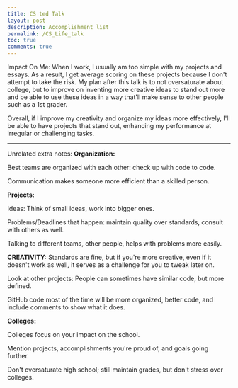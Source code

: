 ```yaml
---
title: CS ted Talk
layout: post
description: Accomplishment list
permalink: /CS_Life_talk
toc: true
comments: true
---
```


Impact On Me:
When I work, I usually am too simple with my projects and essays. As a result, I get average scoring on these projects because I don't attempt to take the risk. My plan after this talk is to not oversaturate about college, but to improve on inventing more creative ideas to stand out more and be able to use these ideas in a way that'll make sense to other people such as a 1st grader.

Overall, if I improve my creativity and organize my ideas more effectively, I'll be able to have projects that stand out, enhancing my performance at irregular or challenging tasks.










---
Unrelated extra notes:
**Organization:**

Best teams are organized with each other: check up with code to code.

Communication makes someone more efficient than a skilled person.


**Projects:**

Ideas: Think of small ideas, work into bigger ones.

Problems/Deadlines that happen: maintain quality over standards, consult with others as well.

Talking to different teams, other people, helps with problems more easily.


**CREATIVITY:** Standards are fine, but if you're more creative, even if it doesn't work as well, it serves as a challenge for you to tweak later on.

Look at other projects:
People can sometimes have similar code, but more defined.

GitHub code most of the time will be more organized, better code, and include comments to show what it does.


**Colleges:**

Colleges focus on your impact on the school.

Mention projects, accomplishments you're proud of, and goals going further.

Don't oversaturate high school; still maintain grades, but don't stress over colleges.
